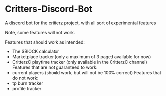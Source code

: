 # Critters-Discord-Bot
A discord bot for the critterz project, with all sort of experimental features


Note, some features will not work. 

Features that should work as intended:
- The $BlOCK calculator
- Marketplace tracker (only a maximum of 3 paged available for now)
- CritterzC playtime tracker (only available in the CritterzC channel)
Features that are not guaranteed to work:
- current players (should work, but will not be 100% correct)
Features that do not work:
- tp burn tracker
- profile tracker

